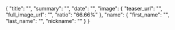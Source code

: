 {
  "title": "",
  "summary": "",
  "date": "",
  "image": {
    "teaser_url": "",
    "full_image_url": "",
    "ratio": "66.66%"
  },
  "name": {
    "first_name": "",
    "last_name": "",
    "nickname": ""
  }
}
